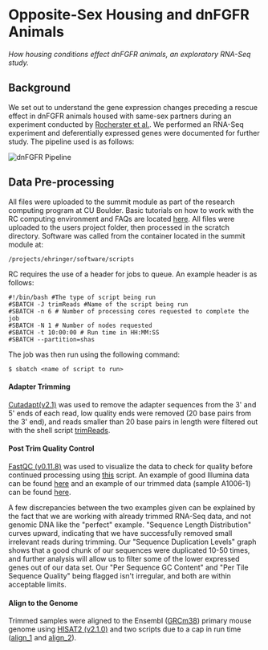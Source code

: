 # Opposite-Sex Housing and dnFGFR Animals
*How housing conditions effect dnFGFR animals, an exploratory RNA-Seq study.*


## Background

We set out to understand the gene expression changes preceding a rescue effect in dnFGFR animals housed with same-sex partners during an experiment conducted by [Rocherster et al.](https://www.ncbi.nlm.nih.gov/pmc/articles/PMC3532464/). We performed an RNA-Seq experiment and deferentially expressed genes were documented for further study. The pipeline used is as follows:

![dnFGFR Pipeline](https://github.com/tylerakonom/dnFGFR/blob/master/graphics/pipeline8.25.20.png)

## Data Pre-processing

All files were uploaded to the summit module as part of the research computing program at CU Boulder. Basic tutorials on how to work with the RC computing environment and FAQs are located [here](https://curc.readthedocs.io/en/latest/faq.html). All files were uploaded to the users project folder, then processed in the scratch directory. Software was called from the container located in the summit module at:

	/projects/ehringer/software/scripts

RC requires the use of a header for jobs to queue. An example header is as follows:

	#!/bin/bash #The type of script being run
	#SBATCH -J trimReads #Name of the script being run
	#SBATCH -n 6 # Number of processing cores requested to complete the job
	#SBATCH -N 1 # Number of nodes requested
	#SBATCH -t 10:00:00 # Run time in HH:MM:SS 
	#SBATCH --partition=shas

The job was then run using the following command:

	$ sbatch <name of script to run>


#### Adapter Trimming

[Cutadapt(v2.1)](https://cutadapt.readthedocs.io/en/stable/) was used to remove the adapter sequences from the 3' and  5' ends of each read, low quality ends were removed (20 base pairs from the 3' end), and reads smaller than 20 base pairs in length were filtered out with the shell script [trimReads](https://github.com/tylerakonom/dnFGFR/blob/master/shell_scripts/trimReads.sh). 


#### Post Trim Quality Control

[FastQC (v0.11.8)](https://www.bioinformatics.babraham.ac.uk/projects/fastqc/) was used to visualize the data to check for quality before continued processing using [this](https://github.com/tylerakonom/dnFGFR/blob/master/shell_scripts/fastQC.sh) script. An example of good Illumina data can be found [here](https://www.bioinformatics.babraham.ac.uk/projects/fastqc/good_sequence_short_fastqc.html#M2) and an example of our trimmed data (sample A1006-1) can be found [here](https://htmlpreview.github.io/?https://github.com/tylerakonom/dnFGFR/blob/master/Example_FastQC_Output_A1006-1.html).

A few discrepancies between the two examples given can be explained by the fact that we are working with already trimmed RNA-Seq data, and not genomic DNA like the "perfect" example. "Sequence Length Distribution" curves upward, indicating that we have successfully removed small irrelevant reads during trimming. Our "Sequence Duplication Levels" graph shows that a good chunk of our sequences were duplicated 10-50  times, and further analysis will allow us to filter some of the lower expressed genes out of our data set. Our "Per Sequence GC Content" and "Per Tile Sequence Quality" being flagged isn't irregular, and both are within acceptable limits.


#### Align to the Genome

Trimmed samples were aligned to the Ensembl ([GRCm38](ftp://ftp.ensembl.org/pub/release-101/gtf/mus_musculus/)) primary mouse genome using [HISAT2 (v2.1.0)](https://ccb.jhu.edu/software/hisat2/manual.shtml) and two scripts due to a cap in run time ([align_1](https://github.com/tylerakonom/dnFGFR/blob/master/shell_scripts/alignReads1ensemblPrimary.sh) and [align_2](https://github.com/tylerakonom/dnFGFR/blob/master/shell_scripts/alignReads2ensemblPrimary.sh)). 


